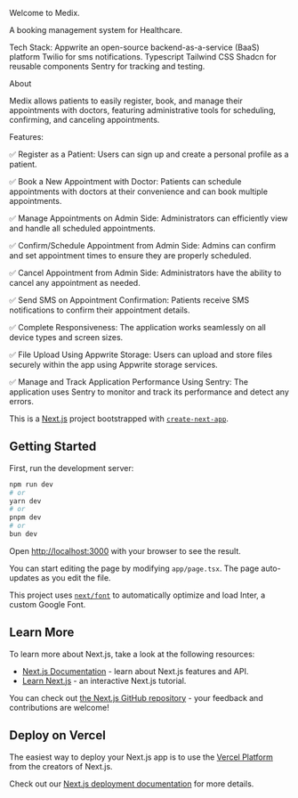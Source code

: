 Welcome to Medix.

A booking management system for Healthcare.

Tech Stack: Appwrite an open-source backend-as-a-service (BaaS) platform Twilio for sms notifications. Typescript Tailwind CSS Shadcn for reusable components Sentry for tracking and testing.

About

Medix allows patients to easily register, book, and manage their appointments with doctors, featuring administrative tools for scheduling, confirming, and canceling appointments.

Features:

✅ Register as a Patient: Users can sign up and create a personal profile as a patient.

✅ Book a New Appointment with Doctor: Patients can schedule appointments with doctors at their convenience and can book multiple appointments.

✅ Manage Appointments on Admin Side: Administrators can efficiently view and handle all scheduled appointments.

✅ Confirm/Schedule Appointment from Admin Side: Admins can confirm and set appointment times to ensure they are properly scheduled.

✅ Cancel Appointment from Admin Side: Administrators have the ability to cancel any appointment as needed.

✅ Send SMS on Appointment Confirmation: Patients receive SMS notifications to confirm their appointment details.

✅ Complete Responsiveness: The application works seamlessly on all device types and screen sizes.

✅ File Upload Using Appwrite Storage: Users can upload and store files securely within the app using Appwrite storage services.

✅ Manage and Track Application Performance Using Sentry: The application uses Sentry to monitor and track its performance and detect any errors.

This is a [Next.js](https://nextjs.org/) project bootstrapped with [`create-next-app`](https://github.com/vercel/next.js/tree/canary/packages/create-next-app).

## Getting Started

First, run the development server:

```bash
npm run dev
# or
yarn dev
# or
pnpm dev
# or
bun dev
```

Open [http://localhost:3000](http://localhost:3000) with your browser to see the result.

You can start editing the page by modifying `app/page.tsx`. The page auto-updates as you edit the file.

This project uses [`next/font`](https://nextjs.org/docs/basic-features/font-optimization) to automatically optimize and load Inter, a custom Google Font.

## Learn More

To learn more about Next.js, take a look at the following resources:

- [Next.js Documentation](https://nextjs.org/docs) - learn about Next.js features and API.
- [Learn Next.js](https://nextjs.org/learn) - an interactive Next.js tutorial.

You can check out [the Next.js GitHub repository](https://github.com/vercel/next.js/) - your feedback and contributions are welcome!

## Deploy on Vercel

The easiest way to deploy your Next.js app is to use the [Vercel Platform](https://vercel.com/new?utm_medium=default-template&filter=next.js&utm_source=create-next-app&utm_campaign=create-next-app-readme) from the creators of Next.js.

Check out our [Next.js deployment documentation](https://nextjs.org/docs/deployment) for more details.
